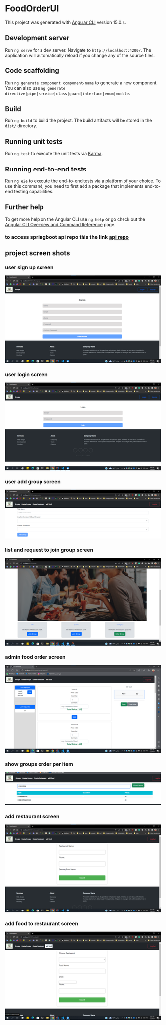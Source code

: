 # FoodOrderUI

This project was generated with [Angular CLI](https://github.com/angular/angular-cli) version 15.0.4.

## Development server

Run `ng serve` for a dev server. Navigate to `http://localhost:4200/`. The application will automatically reload if you change any of the source files.

## Code scaffolding

Run `ng generate component component-name` to generate a new component. You can also use `ng generate directive|pipe|service|class|guard|interface|enum|module`.

## Build

Run `ng build` to build the project. The build artifacts will be stored in the `dist/` directory.

## Running unit tests

Run `ng test` to execute the unit tests via [Karma](https://karma-runner.github.io).

## Running end-to-end tests

Run `ng e2e` to execute the end-to-end tests via a platform of your choice. To use this command, you need to first add a package that implements end-to-end testing capabilities.

## Further help

To get more help on the Angular CLI use `ng help` or go check out the [Angular CLI Overview and Command Reference](https://angular.io/cli) page.

### to access springboot api repo this the link [api repo](https://github.com/emostafa866)

## project screen shots

### user sign up screen

![register screen](/images/sign-up.png)

### user login screen

![login screen](/images/login-screen.png)

### user add group screen

![add group screen](/images/create-group-page.png)

### list and request to join group screen

![list group screen](/images/groups-list.png)

### admin food order screen

![food order screen](/images/admin-order%20-bage.png)

### show groups order per item

![groups item](/images/show-group-items-perOrder.png)

### add restaurant screen

![add restaurant](/images/add-restaurant.png)

### add food to restaurant screen

![add food](/images/add-food-to-restaurant.png)
